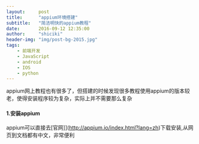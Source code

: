 ```yaml
---
layout:     post
title:      "appium环境搭建"
subtitle:   "简洁明快的appium教程"
date:       2016-09-12 12:35:00
author:     "shiciki"
header-img: "img/post-bg-2015.jpg"
tags:
    - 前端开发
    - JavaScript
    - android
    - IOS
    - python
---
```


appium网上教程也有很多了，但搭建的时候发现很多教程使用appium的版本较老，使得安装程序较为复杂，实际上并不需要那么复杂

#### 1.安装appium

appium可以直接去[官网]](http://appium.io/index.html?lang=zh)下载安装,从网页到文档都有中文，非常便利









